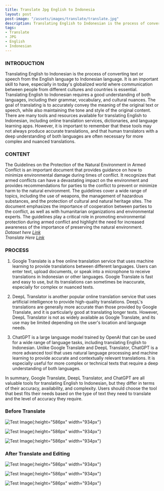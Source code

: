 ```yaml
---
title: Translate Jpg English to Indonesia
layout: post
post-image: "/assets/images/translate/translate.jpg"
description: Translating English to Indonesian is the process of converting text or speech from the English language to Indonesian language.
tags:
- Translate
- JPG
- English
- Indonesian
---
```

### **INTRODUCTION**<br>

Translating English to Indonesian is the process of converting text or speech from the English language to Indonesian language. It is an important skill to have, especially in today's globalized world where communication between people from different cultures and countries is essential. Translating English to Indonesian requires a good understanding of both languages, including their grammar, vocabulary, and cultural nuances. The goal of translating is to accurately convey the meaning of the original text or speech, while also maintaining the tone and style of the original content. There are many tools and resources available for translating English to Indonesian, including online translation services, dictionaries, and language learning apps. However, it is important to remember that these tools may not always produce accurate translations, and that human translators with a deep understanding of both languages are often necessary for more complex and nuanced translations.<br>


### **CONTENT**<br>

The Guidelines on the Protection of the Natural Environment in Armed Conflict is an important document that provides guidance on how to minimize environmental damage during times of conflict. It recognizes that armed conflicts can have a devastating impact on the environment and provides recommendations for parties to the conflict to prevent or minimize harm to the natural environment. The guidelines cover a wide range of topics, including the use of weapons, the management of hazardous substances, and the protection of cultural and natural heritage sites. The document emphasizes the importance of cooperation between parties to the conflict, as well as with humanitarian organizations and environmental experts. The guidelines play a critical role in promoting environmental protection during armed conflict and highlight the need for increased awareness of the importance of preserving the natural environment.<br>
*Dataset here [Link](https://drive.google.com/file/d/1F8ueRhAiHc7gDgGqhyondvtLh6NM9eB8/view?usp=sharing)*<br>
*Translate Here [Link](https://drive.google.com/file/d/1mVXJ63lNIABoeFQpSqBSwAbjN0x2Xbd6/view?usp=share_link)*<br>

### **PROCESS**<br>

1. Google Translate is a free online translation service that uses machine learning to provide translations between different languages. Users can enter text, upload documents, or speak into a microphone to receive translations in Indonesian or other languages. Google Translate is fast and easy to use, but its translations can sometimes be inaccurate, especially for complex or nuanced texts.

2. DeepL Translator is another popular online translation service that uses artificial intelligence to provide high-quality translations. DeepL's translations are generally more accurate than those provided by Google Translate, and it is particularly good at translating longer texts. However, DeepL Translator is not as widely available as Google Translate, and its use may be limited depending on the user's location and language needs.

3. ChatGPT is a large language model trained by OpenAI that can be used for a wide range of language tasks, including translating English to Indonesian. Unlike Google Translate and DeepL Translator, ChatGPT is a more advanced tool that uses natural language processing and machine learning to provide accurate and contextually relevant translations. It is especially useful for more complex or technical texts that require a deep understanding of both languages.

In summary, Google Translate, DeepL Translator, and ChatGPT are all valuable tools for translating English to Indonesian, but they differ in terms of their accuracy, availability, and complexity. Users should choose the tool that best fits their needs based on the type of text they need to translate and the level of accuracy they require.<br>

### **Before Translate**<br>

![Test Image](\assets\images\translate\IMG_9684.jpeg){:height="586px" width="934px"}<br>

![Test Image](\assets\images\translate\IMG_9685.jpeg){:height="586px" width="934px"}<br>

![Test Image](\assets\images\translate\IMG_9685.jpeg){:height="586px" width="934px"}<br>


### **After Translate and Editing**<br>

![Test Image](\assets\images\translate\Project_Doc_Part1.jpg){:height="586px" width="934px"}<br>

![Test Image](\assets\images\translate\Project_Doc_Part2.jpg){:height="586px" width="934px"}<br>

![Test Image](\assets\images\translate\Project_Doc_Part3.jpg){:height="586px" width="934px"}<br>